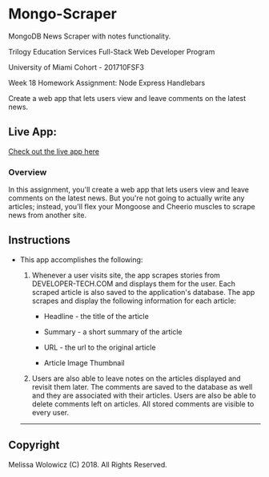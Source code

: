 # Mongo-Scraper

MongoDB News Scraper with notes functionality.

Trilogy Education Services Full-Stack Web Developer Program

University of Miami Cohort - 201710FSF3

Week 18 Homework Assignment: Node Express Handlebars

Create a web app that lets users view and leave comments on the latest news.

## Live App:

[Check out the live app here](https://mongoscraper-mw.herokuapp.com/)

### Overview

In this assignment, you'll create a web app that lets users view and leave comments on the latest news. But you're not going to actually write any articles; instead, you'll flex your Mongoose and Cheerio muscles to scrape news from another site.

## Instructions

* This app accomplishes the following:

  1. Whenever a user visits site, the app scrapes stories from DEVELOPER-TECH.COM and displays them for the user. Each scraped article is also saved to the application's database. The app scrapes and display the following information for each article:

     * Headline - the title of the article

     * Summary - a short summary of the article

     * URL - the url to the original article

     * Article Image Thumbnail

  2. Users are also able to leave notes on the articles displayed and revisit them later. The comments are saved to the database as well and they are associated with their articles. Users are also be able to delete comments left on articles. All stored comments are visible to every user.
  
  - - -

## Copyright

Melissa Wolowicz (C) 2018. All Rights Reserved.


